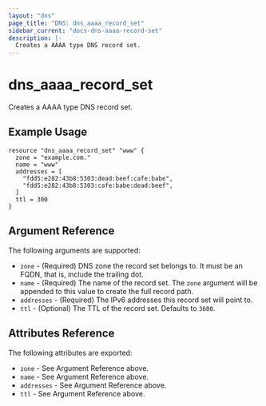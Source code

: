 ```yaml
---
layout: "dns"
page_title: "DNS: dns_aaaa_record_set"
sidebar_current: "docs-dns-aaaa-record-set"
description: |-
  Creates a AAAA type DNS record set.
---
```


# dns_aaaa_record_set

Creates a AAAA type DNS record set.

## Example Usage

```hcl
resource "dns_aaaa_record_set" "www" {
  zone = "example.com."
  name = "www"
  addresses = [
    "fdd5:e282:43b8:5303:dead:beef:cafe:babe",
    "fdd5:e282:43b8:5303:cafe:babe:dead:beef",
  ]
  ttl = 300
}
```

## Argument Reference

The following arguments are supported:

* `zone` - (Required) DNS zone the record set belongs to. It must be an FQDN, that is, include the trailing dot.
* `name` - (Required) The name of the record set. The `zone` argument will be appended to this value to create the full record path.
* `addresses` - (Required) The IPv6 addresses this record set will point to.
* `ttl` - (Optional) The TTL of the record set. Defaults to `3600`.

## Attributes Reference

The following attributes are exported:

* `zone` - See Argument Reference above.
* `name` - See Argument Reference above.
* `addresses` - See Argument Reference above.
* `ttl` - See Argument Reference above.
